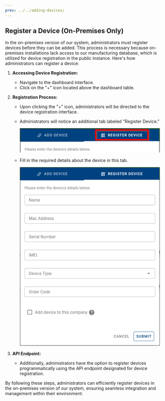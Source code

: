 ```yaml
---
prev: ../../adding-devices/
---
```


## Register a Device (On-Premises Only)

In the on-premises version of our system, administrators must register devices before they can be added. This process is necessary because on-premises installations lack access to our manufacturing database, which is utilized for device registration in the public instance. Here's how administrators can register a device:

1. **Accessing Device Registration:**

   - Navigate to the dashboard interface.
   - Click on the "+" icon located above the dashboard table.

2. **Registration Process:**

   - Upon clicking the "+" icon, administrators will be directed to the device registration interface.
   - Administrators will notice an additional tab labeled "Register Device."

     ![create device](../../images/devices/create-device.png)

   - Fill in the required details about the device in this tab.

     ![register on premises](../../images/devices/register-on-premises.png)

3. **API Endpoint:**
   - Additionally, administrators have the option to register devices programmatically using the API endpoint designated for device registration.

By following these steps, administrators can efficiently register devices in the on-premises version of our system, ensuring seamless integration and management within their environment.
